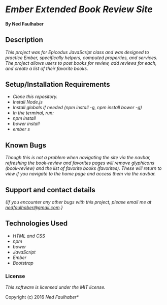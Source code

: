 # _Ember Extended Book Review Site_

#### By Ned Faulhaber

## Description

_This project was for Epicodus JavaScript class and was designed to practice Ember, specifically helpers, computed properties, and services.  The project allows users to post books for review, add reviews for each, and create a list of their favorite books._

## Setup/Installation Requirements

* _Clone this repository._
* _Install Node.js_
* _Install globals if needed (npm install -g, npm install bower -g)_
* _In the terminal, run:_
* _npm install_
* _bower install_
* _ember s_


## Known Bugs

_Though this is not a problem when navigating the site via the navbar, refreshing the book-review and favorites pages will remove glyphicons (book-review) and the list of favorite books (favorites).  These will return to view if you navigate to the home page and access them via the navbar._

## Support and contact details

_{If you encounter any other bugs with this project, please email me at nedfaulhaber@gmail.com.}_

## Technologies Used

* _HTML and CSS_
* _npm_
* _bower_
* _JavaScript_
* _Ember_
* _Bootstrap_

### License

*This software is licensed under the MIT license.*

Copyright (c) 2016 *_Ned Faulhaber_**
